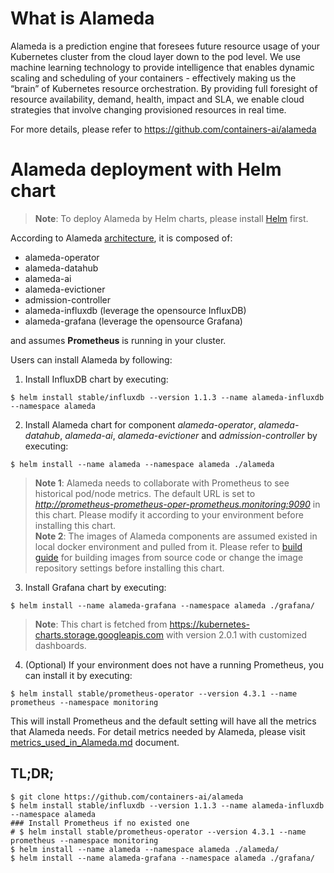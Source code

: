 # What is Alameda

Alameda is a prediction engine that foresees future resource usage of your Kubernetes cluster from the cloud layer down to the pod level. We use machine learning technology to provide intelligence that enables dynamic scaling and scheduling of your containers - effectively making us the “brain” of Kubernetes resource orchestration. By providing full foresight of resource availability, demand, health, impact and SLA, we enable cloud strategies that involve changing provisioned resources in real time. 

For more details, please refer to https://github.com/containers-ai/alameda

# Alameda deployment with Helm chart

> **Note**: To deploy Alameda by Helm charts, please install [Helm](https://docs.helm.sh/using_helm/#quickstart-guide) first.

According to Alameda [architecture](https://github.com/containers-ai/alameda/blob/master/design/architecture.md), it is composed of:
- alameda-operator
- alameda-datahub
- alameda-ai
- alameda-evictioner
- admission-controller
- alameda-influxdb (leverage the opensource InfluxDB)
- alameda-grafana (leverage the opensource Grafana)

and assumes **Prometheus** is running in your cluster.

Users can install Alameda by following:
1. Install InfluxDB chart by executing:
```
$ helm install stable/influxdb --version 1.1.3 --name alameda-influxdb --namespace alameda
```
2. Install Alameda chart for component _alameda-operator_, _alameda-datahub_, _alameda-ai_, _alameda-evictioner_ and _admission-controller_ by executing:
```
$ helm install --name alameda --namespace alameda ./alameda
```
> **Note 1**: Alameda needs to collaborate with Prometheus to see historical pod/node metrics. The default URL is set to _http://prometheus-prometheus-oper-prometheus.monitoring:9090_ in this chart. Please modify it according to your environment before installing this chart.  
> **Note 2**: The images of Alameda components are assumed existed in local docker environment and pulled from it. Please refer to [build guide](../docs/build.md) for building images from source code or change the image repository settings before installing this chart.

3. Install Grafana chart by executing:
```
$ helm install --name alameda-grafana --namespace alameda ./grafana/
```
> **Note**: This chart is fetched from https://kubernetes-charts.storage.googleapis.com with version 2.0.1 with customized dashboards.

4. (Optional) If your environment does not have a running Prometheus, you can install it by executing:
```
$ helm install stable/prometheus-operator --version 4.3.1 --name prometheus --namespace monitoring
```
This will install Prometheus and the default setting will have all the metrics that Alameda needs. For detail metrics needed by Alameda, please visit [metrics_used_in_Alameda.md](../docs/metrics_used_in_Alameda.md) document.

## TL;DR;

```console
$ git clone https://github.com/containers-ai/alameda
$ helm install stable/influxdb --version 1.1.3 --name alameda-influxdb --namespace alameda
### Install Prometheus if no existed one
# $ helm install stable/prometheus-operator --version 4.3.1 --name prometheus --namespace monitoring
$ helm install --name alameda --namespace alameda ./alameda/
$ helm install --name alameda-grafana --namespace alameda ./grafana/
```

